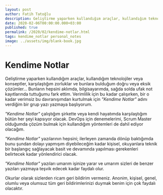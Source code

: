 ```yaml
---
layout: post
author: Fatih Tatoğlu
description: Geliştirme yaparken kullandığım araçlar, kullandığım teknolojiler veya konseptler, karşılaştığım zorluklar ve bunlara bulduğum doğru veya eksik çözümler
date: 2020-02-06T00:00:00.000+03:00
published: true
permalink: /2020/02/kendime-notlar.html
tags: kendime_notlar personal_notes
image: ../assets/img/blank-book.jpg
---
```


# Kendime Notlar

Geliştirme yaparken kullandığım araçlar, kullandığım teknolojiler veya konseptler, karşılaştığım zorluklar ve bunlara bulduğum doğru veya eksik çözümler… Bunların hepsini aklımda, bilgisayarımda, sağda solda ufak not kayıtlarında tuttuğumu fark ettim. Verimlilik için bu kadar çalışırken, bir o kadar verimsiz bu davranışımdan kurtulmak için *"Kendime Notlar"* adını verdiğim bir grup yazı yazmaya başlıyorum.

*"Kendime Notlar"* çalıştığım şirkette veya kendi hayatımda karşılaştığım bütün her şeyi kapsıyor olacak. DevOps için denemelerimi, Scrum Master olduğumda çözüm bulmak için kullandığım yöntemleri de dahil ediyor olacağım.

*"Kendime Notlar"* yazılarının hepsini; ilerleyen zamanda dönüp baktığımda bunu şundan dolayı yapmışım diyebileceğim kadar kişisel, okuyanlara teknik bir başlangıç sağlayacak basit ve devamında yapılması gerekenleri belirtecek kadar yönlendirici olacak.

*"Kendime Notlar"* yazıları umarım işinize yarar ve umarım sizleri de benzer yazıları yazmaya teşvik edecek kadar faydalı olur.

Okurlar olarak sizlerden ricam geri bildirim vermeniz. Anonim, kişisel, genel, olumlu veya olumsuz tüm geri bildirimlerinizi duymak benim için çok faydalı olacaktır.
